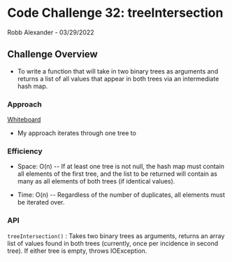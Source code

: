 # Code Challenge 32: treeIntersection

Robb Alexander - 03/29/2022

## Challenge Overview

* To write a function that will take in two binary trees as arguments and returns a list of all values that appear in both trees via an intermediate hash map.

### Approach

[Whiteboard](/code-challenge-32-whiteboard.png)

* My approach iterates through one tree to 

### Efficiency

* Space: O(n) -- If at least one tree is not null, the hash map must contain all elements of the first tree, and the list to be returned will contain as many as all elements of both trees (if identical values).

* Time: O(n) -- Regardless of the number of duplicates, all elements must be iterated over.

### API

`treeIntersection()` : Takes two binary trees as arguments, returns an array list of values found in both trees (currently, once per incidence in second tree).
If either tree is empty, throws IOException.
